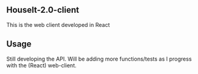HouseIt-2.0-client
----

This is the web client developed in React


Usage
----

Still developing the API. Will be adding more functions/tests as I progress with the (React) web-client.

